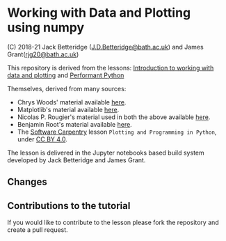 # Working with Data and Plotting using numpy

(C) 2018-21 Jack Betteridge (J.D.Betteridge@bath.ac.uk) and James Grant(rjg20@bath.ac.uk)

This repository is derived from the lessons:
[Introduction to working with data and plotting](https://github.com/arc-lessons/intro-data-plotting) and
[Performant Python](https://github.com/arc-lessons/data-analysis)

Themselves, derived from many sources:
* Chrys Woods' material available [here](https://chryswoods.com/python_and_data).
* Matplotlib's material available [here](https://matplotlib.org).
* Nicolas P. Rougier's material used in both the above available [here](http://www.labri.fr/perso/nrougier/teaching/matplotlib/).
* Benjamin Root's material available [here](https://github.com/matplotlib/AnatomyOfMatplotlib).
* The [Software Carpentry](https://software-carpentry.org/) lesson `Plotting and Programming in Python`, under [CC BY 4.0](https://creativecommons.org/licenses/by/4.0/).

The lesson is delivered in the Jupyter notebooks based build system developed by Jack Betteridge and James Grant.

## Changes



## Contributions to the tutorial

If you would like to contribute to the lesson please fork the repository and create a pull request.
